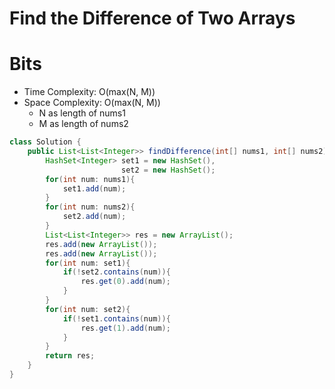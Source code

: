 # Find the Difference of Two Arrays

# Bits

- Time Complexity: O(max(N, M))
- Space Complexity: O(max(N, M))
  - N as length of nums1
  - M as length of nums2

```java
class Solution {
    public List<List<Integer>> findDifference(int[] nums1, int[] nums2) {
        HashSet<Integer> set1 = new HashSet(),
                         set2 = new HashSet();
        for(int num: nums1){
            set1.add(num);
        }
        for(int num: nums2){
            set2.add(num);
        }
        List<List<Integer>> res = new ArrayList();
        res.add(new ArrayList());
        res.add(new ArrayList());
        for(int num: set1){
            if(!set2.contains(num)){
                res.get(0).add(num);
            }
        }
        for(int num: set2){
            if(!set1.contains(num)){
                res.get(1).add(num);
            }
        }
        return res;
    }
}
```
